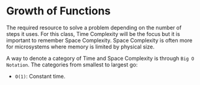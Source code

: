 # Growth of Functions
The required resource to solve a problem depending on the number of steps it uses.
For this class, Time Complexity will be the focus but it is important to remember Space Complexity.
Space Complexity is often more for microsystems where memory is limited by physical size.

A way to denote a category of Time and Space Complexity is through `Big O Notation`.
The categories from smallest to largest go:
- `O(1)`: Constant time.